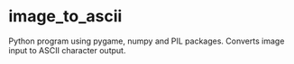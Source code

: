 # image_to_ascii
Python program using pygame, numpy and PIL packages. Converts image input to ASCII character output.
